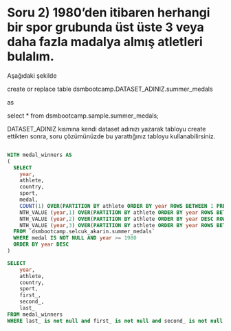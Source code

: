 # Soru 2) 1980’den itibaren herhangi bir spor grubunda üst üste 3 veya daha fazla madalya almış atletleri bulalım.
Aşağıdaki şekilde

create or replace table dsmbootcamp.DATASET_ADINIZ.summer_medals

as

select * from dsmbootcamp.sample.summer_medals;

DATASET_ADINIZ kısmına kendi dataset adınızı yazarak tabloyu create ettikten sonra, soru çözümünüzde bu yarattığınız tabloyu kullanabilirsiniz.

```SQL

WITH medal_winners AS
(
  SELECT
    year,
    athlete,
    country,
    sport,
    medal,
    COUNT(1) OVER(PARTITION BY athlete ORDER BY year ROWS BETWEEN 1 PRECEDING AND 1 FOLLOWING) AS medal_counter,
    NTH_VALUE (year,1) OVER(PARTITION BY athlete ORDER BY year ROWS BETWEEN  1 PRECEDING AND 1 FOLLOWING) AS first_,
    NTH_VALUE (year,2) OVER(PARTITION BY athlete ORDER BY year DESC ROWS BETWEEN 1 PRECEDING and 1 FOLLOWING) AS second_,
    NTH_VALUE (year,3) OVER(PARTITION BY athlete ORDER BY year ROWS BETWEEN  1 PRECEDING AND 1 FOLLOWING) AS last_,
  FROM `dsmbootcamp.selcuk_akarin.summer_medals`
  WHERE medal IS NOT NULL AND year >= 1980 
  ORDER BY year DESC
)

SELECT
    year,
    athlete,
    country,
    sport,
    first_,
    second_,
    last_
FROM medal_winners
WHERE last_ is not null and first_ is not null and second_ is not null and last_-first_=8 and last_-second_=4 and medal_counter = 3;
```
